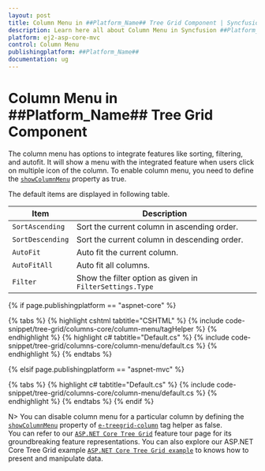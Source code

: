 ```yaml
---
layout: post
title: Column Menu in ##Platform_Name## Tree Grid Component | Syncfusion
description: Learn here all about Column Menu in Syncfusion ##Platform_Name## Tree Grid component of Syncfusion Essential JS 2 and more.
platform: ej2-asp-core-mvc
control: Column Menu
publishingplatform: ##Platform_Name##
documentation: ug
---
```


# Column Menu in ##Platform_Name## Tree Grid Component

The column menu has options to integrate features like sorting, filtering, and autofit. It will show a menu with the integrated feature when users click on multiple icon of the column. To enable column menu, you need to define the [`showColumnMenu`](https://help.syncfusion.com/cr/cref_files/aspnetcore-js2/Syncfusion.EJ2~Syncfusion.EJ2.TreeGrid.TreeGrid~ShowColumnMenu.html) property as true.

The default items are displayed in following table.

| Item | Description |
|-----|-----|
| `SortAscending` | Sort the current column in ascending order. |
| `SortDescending` | Sort the current column in descending order. |
| `AutoFit` | Auto fit the current column. |
| `AutoFitAll` | Auto fit all columns. |
| `Filter` | Show the filter option as given in `FilterSettings.Type` |

{% if page.publishingplatform == "aspnet-core" %}

{% tabs %}
{% highlight cshtml tabtitle="CSHTML" %}
{% include code-snippet/tree-grid/columns-core/column-menu/tagHelper %}
{% endhighlight %}
{% highlight c# tabtitle="Default.cs" %}
{% include code-snippet/tree-grid/columns-core/column-menu/default.cs %}
{% endhighlight %}
{% endtabs %}

{% elsif page.publishingplatform == "aspnet-mvc" %}

{% tabs %}
{% highlight c# tabtitle="Default.cs" %}
{% include code-snippet/tree-grid/columns-core/column-menu/default.cs %}
{% endhighlight %}
{% endtabs %}
{% endif %}



N> You can disable column menu for a particular column by defining the [`showColumnMenu`](https://help.syncfusion.com/cr/cref_files/aspnetcore-js2/Syncfusion.EJ2~Syncfusion.EJ2.TreeGrid.TreeGridColumn~ShowColumnMenu.html) property of [`e-treegrid-column`](https://help.syncfusion.com/cr/cref_files/aspnetcore-js2/Syncfusion.EJ2~Syncfusion.EJ2.TreeGrid.TreeGridColumn.html) tag helper as false.
<br/> You can refer to our  [`ASP.NET Core Tree Grid`](https://www.syncfusion.com/aspnet-core-ui-controls/tree-grid) feature tour page for its groundbreaking feature representations. You can also explore our ASP.NET Core Tree Grid example [`ASP.NET Core Tree Grid example`](https://ej2.syncfusion.com/aspnetcore/TreeGrid/Overview#/material) to knows how to present and manipulate data.